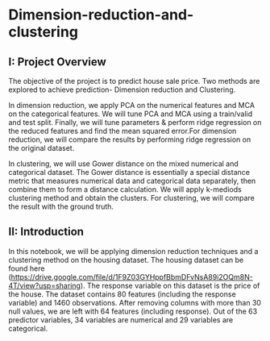 # Dimension-reduction-and-clustering


## I: Project Overview 
The objective of the project is to predict house sale price. Two methods are explored to achieve prediction- Dimension reduction and Clustering. 

In dimension reduction, we apply PCA on the numerical features and MCA on the categorical features. We will tune PCA and MCA using a train/valid and test split. Finally, we will tune parameters & perform ridge regression on the reduced features and find the mean squared error.For dimension reduction, we will compare the results by performing ridge regression on the original dataset.

In clustering, we will use Gower distance on the mixed numerical and categorical dataset. The Gower distance is essentially a special distance metric that measures numerical data and categorical data separately, then combine them to form a distance calculation. We will apply k-mediods clustering method and obtain the clusters. For clustering, we will compare the result with the ground truth.

## II: Introduction 
In this notebook, we will be applying dimension reduction techniques and a clustering method on the housing dataset. The housing dataset can be found here (https://drive.google.com/file/d/1F9Z03GYHppfBbmDFvNsA89i2OQm8N-4T/view?usp=sharing). The response variable on this dataset is the price of the house. The dataset contains 80 features (including the response variable) and 1460 observations. After removing columns with more than 30 null values, we are left with 64 features (including response). Out of the 63 predictor variables, 34 variables are numerical and 29 variables are categorical.
